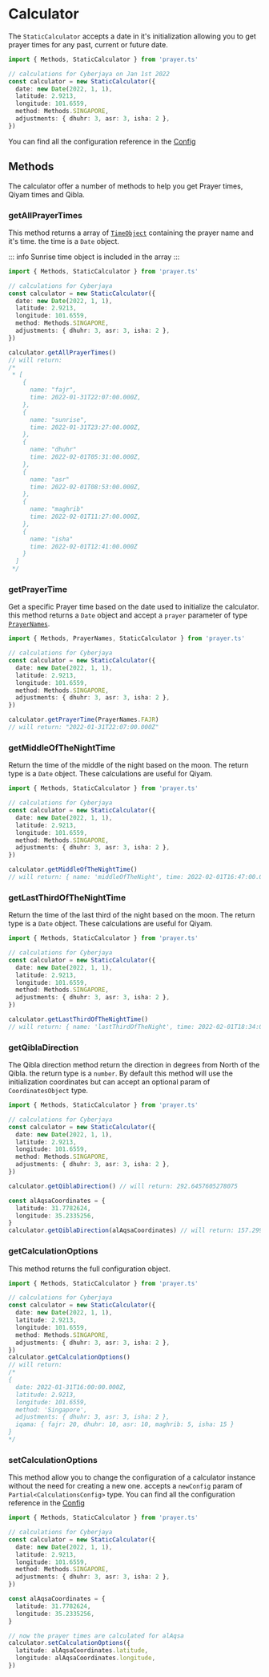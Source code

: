 # Calculator

The `StaticCalculator` accepts a date in it's initialization allowing you to get prayer times for any past, current or future date.

```ts
import { Methods, StaticCalculator } from 'prayer.ts'

// calculations for Cyberjaya on Jan 1st 2022
const calculator = new StaticCalculator({
  date: new Date(2022, 1, 1),
  latitude: 2.9213,
  longitude: 101.6559,
  method: Methods.SINGAPORE,
  adjustments: { dhuhr: 3, asr: 3, isha: 2 },
})
```

You can find all the configuration reference in the [Config](../config.md)

## Methods

The calculator offer a number of methods to help you get Prayer times, Qiyam times and Qibla.

### getAllPrayerTimes

This method returns a array of [`TimeObject`]() containing the prayer name and it's time. the time is a `Date` object.

::: info
Sunrise time object is included in the array
:::

```ts
import { Methods, StaticCalculator } from 'prayer.ts'

// calculations for Cyberjaya
const calculator = new StaticCalculator({
  date: new Date(2022, 1, 1),
  latitude: 2.9213,
  longitude: 101.6559,
  method: Methods.SINGAPORE,
  adjustments: { dhuhr: 3, asr: 3, isha: 2 },
})

calculator.getAllPrayerTimes()
// will return:
/*
 * [
    {
      name: "fajr",
      time: 2022-01-31T22:07:00.000Z,
    },
    {
      name: "sunrise",
      time: 2022-01-31T23:27:00.000Z,
    },
    {
      name: "dhuhr"
      time: 2022-02-01T05:31:00.000Z,
    },
    {
      name: "asr"
      time: 2022-02-01T08:53:00.000Z,
    },
    {
      name: "maghrib"
      time: 2022-02-01T11:27:00.000Z,
    },
    {
      name: "isha"
      time: 2022-02-01T12:41:00.000Z
    }
  ]
 */
```

### getPrayerTime

Get a specific Prayer time based on the date used to initialize the calculator. this method returns a `Date` object and accept a `prayer` parameter of type [`PrayerNames`]().

```ts
import { Methods, PrayerNames, StaticCalculator } from 'prayer.ts'

// calculations for Cyberjaya
const calculator = new StaticCalculator({
  date: new Date(2022, 1, 1),
  latitude: 2.9213,
  longitude: 101.6559,
  method: Methods.SINGAPORE,
  adjustments: { dhuhr: 3, asr: 3, isha: 2 },
})

calculator.getPrayerTime(PrayerNames.FAJR)
// will return: "2022-01-31T22:07:00.000Z"
```

### getMiddleOfTheNightTime

Return the time of the middle of the night based on the moon. The return type is a `Date` object. These calculations are useful for Qiyam.

```ts
import { Methods, StaticCalculator } from 'prayer.ts'

// calculations for Cyberjaya
const calculator = new StaticCalculator({
  date: new Date(2022, 1, 1),
  latitude: 2.9213,
  longitude: 101.6559,
  method: Methods.SINGAPORE,
  adjustments: { dhuhr: 3, asr: 3, isha: 2 },
})

calculator.getMiddleOfTheNightTime()
// will return: { name: 'middleOfTheNight', time: 2022-02-01T16:47:00.000Z }
```

### getLastThirdOfTheNightTime

Return the time of the last third of the night based on the moon. The return type is a `Date` object. These calculations are useful for Qiyam.

```ts
import { Methods, StaticCalculator } from 'prayer.ts'

// calculations for Cyberjaya
const calculator = new StaticCalculator({
  date: new Date(2022, 1, 1),
  latitude: 2.9213,
  longitude: 101.6559,
  method: Methods.SINGAPORE,
  adjustments: { dhuhr: 3, asr: 3, isha: 2 },
})

calculator.getLastThirdOfTheNightTime()
// will return: { name: 'lastThirdOfTheNight', time: 2022-02-01T18:34:00.000Z }
```

### getQiblaDirection

The Qibla direction method return the direction in degrees from North of the Qibla. the return type is a `number`. By default this method will use the initialization coordinates but can accept an optional param of `CoordinatesObject` type.

```ts
import { Methods, StaticCalculator } from 'prayer.ts'

// calculations for Cyberjaya
const calculator = new StaticCalculator({
  date: new Date(2022, 1, 1),
  latitude: 2.9213,
  longitude: 101.6559,
  method: Methods.SINGAPORE,
  adjustments: { dhuhr: 3, asr: 3, isha: 2 },
})

calculator.getQiblaDirection() // will return: 292.6457605278075

const alAqsaCoordinates = {
  latitude: 31.7782624,
  longitude: 35.2335256,
}
calculator.getQiblaDirection(alAqsaCoordinates) // will return: 157.29924281528764
```

### getCalculationOptions

This method returns the full configuration object.

```ts
import { Methods, StaticCalculator } from 'prayer.ts'

// calculations for Cyberjaya
const calculator = new StaticCalculator({
  date: new Date(2022, 1, 1),
  latitude: 2.9213,
  longitude: 101.6559,
  method: Methods.SINGAPORE,
  adjustments: { dhuhr: 3, asr: 3, isha: 2 },
})
calculator.getCalculationOptions()
// will return:
/* 
{
  date: 2022-01-31T16:00:00.000Z,
  latitude: 2.9213,
  longitude: 101.6559,
  method: 'Singapore',
  adjustments: { dhuhr: 3, asr: 3, isha: 2 },
  iqama: { fajr: 20, dhuhr: 10, asr: 10, maghrib: 5, isha: 15 }
}
*/
```

### setCalculationOptions

This method allow you to change the configuration of a calculator instance without the need for creating a new one. accepts a `newConfig` param of `Partial<CalculationsConfig>` type. You can find all the configuration reference in the [Config](../config.md)

```ts
import { Methods, StaticCalculator } from 'prayer.ts'

// calculations for Cyberjaya
const calculator = new StaticCalculator({
  date: new Date(2022, 1, 1),
  latitude: 2.9213,
  longitude: 101.6559,
  method: Methods.SINGAPORE,
  adjustments: { dhuhr: 3, asr: 3, isha: 2 },
})

const alAqsaCoordinates = {
  latitude: 31.7782624,
  longitude: 35.2335256,
}

// now the prayer times are calculated for alAqsa
calculator.setCalculationOptions({
  latitude: alAqsaCoordinates.latitude,
  longitude: alAqsaCoordinates.longitude,
})
```
